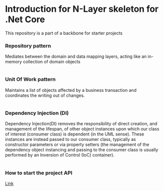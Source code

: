# Introduction for N-Layer skeleton for .Net Core
This repository is a part of a backbone for starter projects

### Repository pattern
Mediates between the domain and data mapping layers, acting like an in-memory collection of domain objects


#
### Unit Of Work pattern
Maintains a list of objects affected by a business transaction and coordinates the writing out of changes.

#
### Dependency Injection (DI)
Dependency Injection(DI) removes the responsibility of direct creation, and management of the lifespan, of other object instances upon which our class of interest (consumer class) is dependent (in the UML sense). These instances are instead passed to our consumer class, typically as constructor parameters or via property setters (the management of the dependency object instancing and passing to the consumer class is usually performed by an Inversion of Control (IoC) container).

#
### How to start the project API

[Link](https://github.com/pkyurkchiev/n-tier-skeleton-.net/blob/master/documentation/START.md)